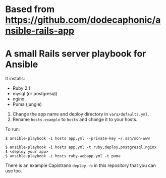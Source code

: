 # Based from https://github.com/dodecaphonic/ansible-rails-app

# A small Rails server playbook for Ansible
It installs:

- Ruby 2.1
- mysql (or postgresql)
- nginx
- Puma (jungle)

1. Change the app name and deploy directory in <code>vars/defaults.yml</code>.
2. Rename `hosts.example` to `hosts` and change it to your hosts.

To run:

    $ ansible-playbook -i hosts app.yml --private-key ~/.ssh/soh-www

    $ ansible-playbook -i hosts app.yml -t ruby,deploy,postgresql,nginx
    $ <deploy your app>
    $ ansible-playbook -i hosts ruby-webapp.yml -t puma

There is an example Capistrano `deploy.rb` in this repository that you can use too.

